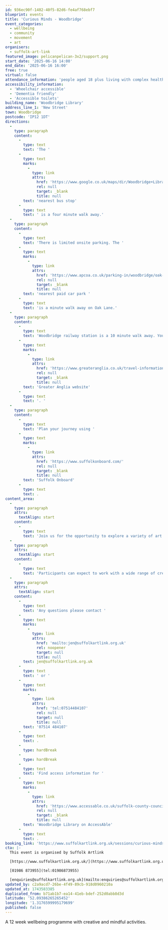 ```yaml
---
id: 936ec90f-1402-40f5-82d6-fe4af768ebf7
blueprint: events
title: 'Curious Minds - Woodbridge'
event_categories:
  - wellbeing
  - community
  - movement
  - art
organisers:
  - suffolk-art-link
featured_image: pelicanpelican-3x2/support.png
start_date: '2025-06-16 14:00'
end_date: '2025-06-16 16:00'
free: true
virtual: false
attendance_information: 'people aged 18 plus living with complex health needs'
accessibility_information:
  - 'Wheelchair accessible'
  - 'Dementia friendly'
  - 'Accessible toilets'
building_name: 'Woodbridge Library'
address_line_1: 'New Street'
town: Woodbridge
postcode: 'IP12 1DT'
directions:
  -
    type: paragraph
    content:
      -
        type: text
        text: 'The '
      -
        type: text
        marks:
          -
            type: link
            attrs:
              href: 'https://www.google.co.uk/maps/dir/Woodbridge+Library/Church,+Woodbridge+IP12+1EB/@52.0928912,1.3171752,17z/data=!4m14!4m13!1m5!1m1!1s0x47d99c83f4f78655:0x6c098c29b12f2330!2m2!1d1.3176273!2d52.0937547!1m5!1m1!1s0x47d99c839050651d:0x48fe51bc8d2a782d!2m2!1d1.31896!2d52.094467!3e2?entry=ttu&g_ep=EgoyMDI1MDMzMC4wIKXMDSoASAFQAw%3D%3D'
              rel: null
              target: _blank
              title: null
        text: 'nearest bus stop'
      -
        type: text
        text: ' is a four minute walk away.'
  -
    type: paragraph
    content:
      -
        type: text
        text: 'There is limited onsite parking. The '
      -
        type: text
        marks:
          -
            type: link
            attrs:
              href: 'https://www.apcoa.co.uk/parking-in/woodbridge/oak-lane-woodbridge/'
              rel: null
              target: _blank
              title: null
        text: 'nearest paid car park '
      -
        type: text
        text: 'is a minute walk away on Oak Lane.'
  -
    type: paragraph
    content:
      -
        type: text
        text: 'Woodbridge railway station is a 10 minute walk away. You can find up to date train times on the '
      -
        type: text
        marks:
          -
            type: link
            attrs:
              href: 'https://www.greateranglia.co.uk/travel-information/station-information/wdb'
              rel: null
              target: _blank
              title: null
        text: 'Greater Anglia website'
      -
        type: text
        text: '. '
  -
    type: paragraph
    content:
      -
        type: text
        text: 'Plan your journey using '
      -
        type: text
        marks:
          -
            type: link
            attrs:
              href: 'https://www.suffolkonboard.com/'
              rel: null
              target: _blank
              title: null
        text: 'Suffolk Onboard'
      -
        type: text
        text: .
content_area:
  -
    type: paragraph
    attrs:
      textAlign: start
    content:
      -
        type: text
        text: 'Join us for the opportunity to explore a variety of art forms whilst developing creative skills and tools to support mental wellbeing. Supported by professional artists Sarah Lewis and Jo Chapman.'
  -
    type: paragraph
    attrs:
      textAlign: start
    content:
      -
        type: text
        text: 'Participants can expect to work with a wide range of creative techniques including movement, relaxation techniques, 3D clay and sculptural art, drawing and experimental mark making. No creative experience is necessary as these workshops are an opportunity to connect, learn and develop new skills to promote overall well being.'
  -
    type: paragraph
    attrs:
      textAlign: start
    content:
      -
        type: text
        text: 'Any questions please contact '
      -
        type: text
        marks:
          -
            type: link
            attrs:
              href: 'mailto:jen@suffolkartlink.org.uk'
              rel: noopener
              target: null
              title: null
        text: jen@suffolkartlink.org.uk
      -
        type: text
        text: ' or '
      -
        type: text
        marks:
          -
            type: link
            attrs:
              href: 'tel:07514484107'
              rel: null
              target: null
              title: null
        text: '07514 484107'
      -
        type: text
        text: .
      -
        type: hardBreak
      -
        type: hardBreak
      -
        type: text
        text: 'Find access information for '
      -
        type: text
        marks:
          -
            type: link
            attrs:
              href: 'https://www.accessable.co.uk/suffolk-county-council/access-guides/woodbridge-library'
              rel: null
              target: _blank
              title: null
        text: 'Woodbridge Library on AccessAble'
      -
        type: text
        text: .
booking_link: 'https://www.suffolkartlink.org.uk/sessions/curious-minds-woodbridge-2/'
cta: |-
  This event is organised by Suffolk Artlink

  [https://www.suffolkartlink.org.uk/](https://www.suffolkartlink.org.uk/) 

  [01986 873955](tel:01986873955)

  [enquiries@suffolkartlink.org.uk](mailto:enquiries@suffolkartlink.org.uk)
updated_by: c2a9acd7-26be-4f49-89cb-918d0960210a
updated_at: 1743583385
duplicated_from: b71ab1b7-ea14-41eb-bdef-252d0abb8d3d
latitude: '52.09386265265452'
longitude: '1.3176599995179699'
published: false
---
```

A 12 week wellbeing programme with creative and mindful activities.